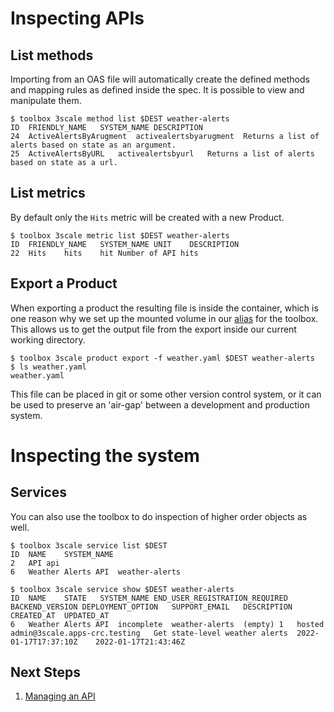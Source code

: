 # Inspecting APIs

## List methods

Importing from an OAS file will automatically create the defined methods and mapping rules as defined inside the spec. It is possible to view and manipulate them.

~~~
$ toolbox 3scale method list $DEST weather-alerts
ID	FRIENDLY_NAME	SYSTEM_NAME	DESCRIPTION
24	ActiveAlertsByArugment	activealertsbyarugment	Returns a list of alerts based on state as an argument.
25	ActiveAlertsByURL	activealertsbyurl	Returns a list of alerts based on state as a url.
~~~

## List metrics

By default only the `Hits` metric will be created with a new Product.

~~~
$ toolbox 3scale metric list $DEST weather-alerts
ID	FRIENDLY_NAME	SYSTEM_NAME	UNIT	DESCRIPTION
22	Hits	hits	hit	Number of API hits
~~~

## Export a Product
When exporting a product the resulting file is inside the container, which is one reason why we set up the mounted volume in our [alias](README.md#environment-setup) for the toolbox. This allows us to get the output file from the export inside our current working directory.

~~~
$ toolbox 3scale product export -f weather.yaml $DEST weather-alerts
$ ls weather.yaml 
weather.yaml
~~~

This file can be placed in git or some other version control system, or it can be used to preserve an 'air-gap' between a development and production system.


# Inspecting the system

## Services
You can also use the toolbox to do inspection of higher order objects as well.

~~~
$ toolbox 3scale service list $DEST
ID	NAME	SYSTEM_NAME
2	API	api
6	Weather Alerts API	weather-alerts
~~~

~~~
$ toolbox 3scale service show $DEST weather-alerts
ID	NAME	STATE	SYSTEM_NAME	END_USER_REGISTRATION_REQUIRED	BACKEND_VERSION	DEPLOYMENT_OPTION	SUPPORT_EMAIL	DESCRIPTION	CREATED_AT	UPDATED_AT
6	Weather Alerts API	incomplete	weather-alerts	(empty)	1	hosted	admin@3scale.apps-crc.testing	Get state-level weather alerts	2022-01-17T17:37:10Z	2022-01-17T21:43:46Z
~~~

## Next Steps

1. [Managing an API](management.md)